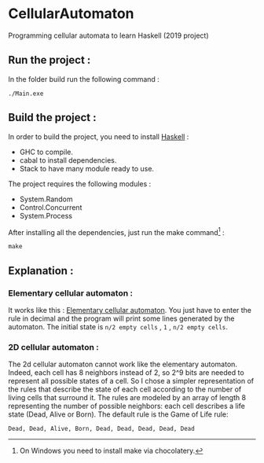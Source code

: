 # CellularAutomaton
Programming cellular automata to learn Haskell (2019 project)

## Run the project :

In the folder build run the following command :
```
./Main.exe
```

## Build the project :

In order to build the project, you need to install [Haskell](https://www.haskell.org/downloads/) :
- GHC to compile.
- cabal to install dependencies.
- Stack to have many module ready to use.

The project requires the following modules :
- System.Random
- Control.Concurrent
- System.Process

After installing all the dependencies, just run the make command[^1] :
```
make
```

## Explanation :

### Elementary cellular automaton :

It works like this : [Elementary cellular automaton](https://mathworld.wolfram.com/ElementaryCellularAutomaton.html).
You just have to enter the rule in decimal and the program will print some lines generated by the automaton.
The initial state is ``n/2 empty cells`` , ``1`` , ``n/2 empty cells``.

### 2D cellular automaton :

The 2d cellular automaton cannot work like the elementary automaton. 
Indeed, each cell has 8 neighbors instead of 2, so 2^9 bits are needed to represent all possible states of a cell.
So I chose a simpler representation of the rules that describe the state of each cell according to the number of living cells that surround it.
The rules are modeled by an array of length 8 representing the number of possible neighbors: each cell describes a life state (Dead, Alive or Born).
The default rule is the Game of Life rule:
```
Dead, Dead, Alive, Born, Dead, Dead, Dead, Dead, Dead
```

[^1]: On Windows you need to install make via chocolatery.
